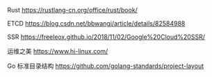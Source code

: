 Rust
https://rustlang-cn.org/office/rust/book/

ETCD
https://blog.csdn.net/bbwangj/article/details/82584988

SSR
https://freeleox.github.io/2018/11/02/Google%20Cloud%20SSR/

运维之美
https://www.hi-linux.com/

Go 标准目录结构
https://github.com/golang-standards/project-layout

